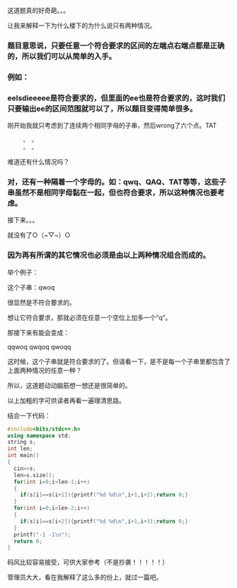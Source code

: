 这道题真的好奇葩。。。

让我来解释一下为什么楼下的为什么说只有两种情况。

### 题目意思说，只要任意一个符合要求的区间的左端点右端点都是正确的，所以我们可以从简单的入手。

### 例如：

### eelsdieeeee是符合要求的，但里面的ee也是符合要求的，这时我们只要输出ee的区间范围就可以了，所以题目变得简单很多。

刚开始我就只考虑到了连续两个相同字母的子串，然后wrong了六个点。TAT

         。 。
         。 。
         
         
难道还有什么情况吗？

### 对，还有一种隔着一个字母的。如：qwq、QAQ、TAT等等，这些子串虽然不是相同字母黏在一起，但也符合要求，所以这种情况也要考虑。

接下来。。。


就没有了○（~▽~）○

### 因为再有所谓的其它情况也必须是由以上两种情况组合而成的。

举个例子：

这个子串：qwoq

很显然是不符合要求的。

想让它符合要求，那就必须在任意一个空位上加多一个“q”。

那接下来有能会变成：

qqwoq     qwqoq     qwoqq

这时候，这个子串就是符合要求的了。但请看一下，是不是每一个子串里都包含了上面两种情况的任意一种？

所以，这道题动动脑筋想一想还是很简单的。

以上加粗的字可供读者再看一遍理清思路。

结合一下代码：

```cpp
#include<bits/stdc++.h>
using namespace std;
string s;
int len;
int main()
{
  cin>>s;
  len=s.size();
  for(int i=0;i<len-1;i++)
  {
    if(s[i]==s[i+1]){printf("%d %d\n",i+1,i+2);return 0;}
  }
  for(int i=0;i<len-2;i++)
  {
    if(s[i]==s[i+2]){printf("%d %d\n",i+1,i+3);return 0;}
  }
  printf("-1 -1\n");
  return 0;
}

```

码风比较容易接受，可供大家参考（不是抄袭！！！！！）

管理员大大，看在我解释了这么多的份上，就过一篇吧。